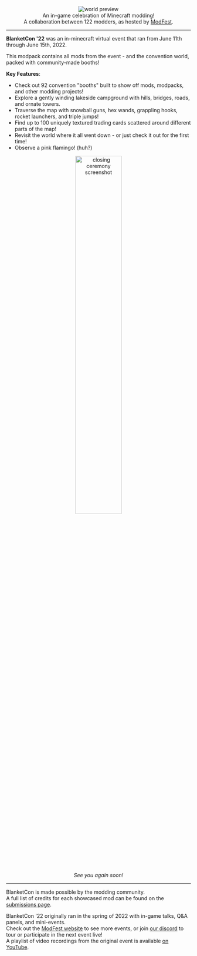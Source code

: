 <!--suppress HtmlDeprecatedTag, XmlDeprecatedElement -->
<center><img alt="world preview" src="https://cdn.modrinth.com/data/NAgQgs3R/images/a5e9d2c4c90eec068a2a50f0e379a2f7576bdac0.webp" /></center>

<center>
An in-game celebration of Minecraft modding!<br/>
A collaboration between 122 modders, as hosted by <a href="https://modfest.net">ModFest</a>.
</center>

---

**BlanketCon '22** was an in-minecraft virtual event that ran from June 11th through June 15th, 2022.

This modpack contains all mods from the event - and the convention world, packed with community-made booths!

**Key Features**:
- Check out 92 convention "booths" built to show off mods, modpacks, and other modding projects!
- Explore a gently winding lakeside campground with hills, bridges, roads, and ornate towers.
- Traverse the map with snowball guns, hex wands, grappling hooks, rocket launchers, and triple jumps!
- Find up to 100 uniquely textured trading cards scattered around different parts of the map!
- Revisit the world where it all went down - or just check it out for the first time!
- Observe a pink flamingo! (huh?)

<center>
<img width="50%" alt="closing ceremony screenshot" src="https://cdn.modrinth.com/data/NAgQgs3R/images/dd469d80526115138a42dac9a293b695979362f5.png"/><br/>
<i>See you again soon!</i>
</center>

---

BlanketCon is made possible by the modding community.<br/>
A full list of credits for each showcased mod can be found on the [submissions page](https://modfest.net/bc22/submissions).<br/>

BlanketCon '22 originally ran in the spring of 2022 with in-game talks, Q&A panels, and mini-events.</br>
Check out the [ModFest website](https://modfest.net) to see more events, or join [our discord](https://discord.gg/gn543Ee) to tour or participate in the next event live!<br/>
A playlist of video recordings from the original event is available [on YouTube](https://www.youtube.com/playlist?list=PLC1qq1Hb0u1GI8919iCClzb_Bku-DrL4L).<br/>
